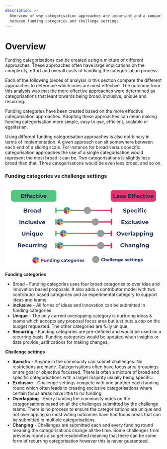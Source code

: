 ```yaml
---
description: >-
  Overview of why categorisation approaches are important and a comparison
  between funding categories and challenge settings
---
```


# Overview

Funding categorisations can be created using a mixture of different approaches. These approaches often have large implications on the complexity, effort and overall costs of handling the categorisation process.

Each of the following pieces of analysis in this section compare the different approaches to determine which ones are most effective. The outcome from this analysis was that the more effective approaches were determined as categorisations that leant towards being broad, inclusive, unique and recurring.

Funding categories have been created based on the more effective categorisation approaches. Adopting these approaches can mean making funding categorisation more simple, easy to use, efficient, scalable or egalitarian.

Using different funding categorisation approaches is also not binary in terms of implementation. A given approach can sit somewhere between each end of a sliding scale. For instance for broad versus specific categorisation approaches the use of a single categorisation would represent the most broad it can be. Two categorisations is slightly less broad than that. Three categorisations would be even less broad, and so on.



### Funding categories vs challenge settings



![](../.gitbook/assets/categorisation-approaches-comparison.png)

**Funding categories**

* Broad - Funding categories uses four broad categories to over idea and innovation based proposals. It also adds a contributor model with two contributor based categories and an experimental category to support ideas and teams.
* **Inclusive** - All forms of ideas and innovation can be submitted in funding categories.
* **Unique** - The only current overlapping category is nurturing ideas & teams which accepts any proposal focus area but just puts a cap on the budget requested. The other categories are fully unique.
* **Recurring** - Funding categories are pre-defined and would be used on a recurring basis. Funding categories would be updated when insights or data provide justifications for making changes.



**Challenge settings**

* **Specific** - Anyone in the community can submit challenges. No restrictions are made. Categorisations often have focus area groupings or are goal or objective focussed. There is often a mixture of broad and specific categorisations with a larger majority usually being specific.
* **Exclusive** - Challenge settings compete with one another each funding round which often leads to creating exclusive categorisations where certain focus areas have little to no funding.
* **Overlapping** - Every funding the community votes on the categorisations based on all the challenges submitted by the challenge teams. There is no process to ensure the categorisations are unique and not overlapping so most voting outcomes have had focus areas that can be submitted in multiple categorisations.
* **Changing** - Challenges are submitted each and every funding round meaning the categorisations change all the time. Some challenges from previous rounds also get resubmitted meaning that there can be some form of recurring categorisation however this is never guaranteed.
